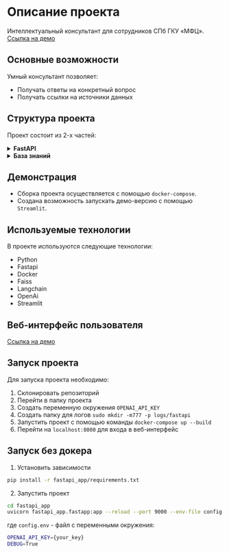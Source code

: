 # Описание проекта

Интеллектуальный консультант для сотрудников СПб ГКУ «МФЦ».
[Ссылка на демо](http://31.129.97.70:8501/)

## Основные возможности
Умный консультант позволяет:
* Получать ответы на конкретный вопрос
* Получать ссылки на источники данных

## Структура проекта

Проект состоит из 2-х частей:
<details>
  <summary><b><strong>FastAPI</strong></b></summary>
  FastAPI приложение, которое предоставляет доступ к боту и базе знаний. 
</details>

<details>
  <summary><b><strong>База знаний</strong></b></summary>
В базе знаний хранится индекс для поиска ответов на вопросы, связанные с услугами оказываемыми СПб ГКУ «МФЦ».
</details>

## Демонстрация
* Сборка проекта осуществляется с помощью `docker-compose`.
* Создана возможность запускать демо-версию с помощью `Streamlit`.

## Используемые технологии
В проекте используются следующие технологии:
* Python
* Fastapi
* Docker
* Faiss
* Langchain
* OpenAi
* Streamlit

## Веб-интерфейс пользователя
[Ссылка на демо](http://31.129.97.70:8501/)


## Запуск проекта
Для запуска проекта необходимо:
1. Склонировать репозиторий
2. Перейти в папку проекта
3. Создать переменную окружения `OPENAI_API_KEY`
4. Создать папку для логов `sudo mkdir -m777 -p logs/fastapi`
5. Запустить проект с помощью команды `docker-compose up --build`
6. Перейти на `localhost:8000` для входа в веб-интерфейс

## Запуск без докера
1. Установить зависимости
```bash
pip install -r fastapi_app/requirements.txt
```
2. Запустить проект
```bash
cd fastapi_app
uvicorn fastapi_app.fastapp:app --reload --port 9000 --env-file config.env
```
где `config.env` - файл с переменными окружения:
```bash
OPENAI_API_KEY={your_key}
DEBUG=True
```

